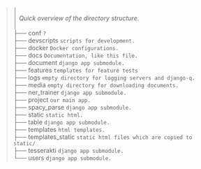>│  
│ *Quick overview of the directory structure.*  
│  
├── conf `?`  
├── devscripts `scripts for development.`  
├── docker `Docker configurations.`  
├── docs `Documentation, like this file.`  
├── document `django app submodule.`  
├── features `templates for feature tests`  
├── logs `empty directory for logging servers and django-q.`  
├── media `empty directory for downloading documents.`  
├── ner_trainer `django app submodule.`  
├── project `our main app.`  
├── spacy_parse `django app submodule.`  
├── static `static html.`  
├── table `django app submodule.`  
├── templates `html templates.`  
├── templates_static `static html files which are copied to static/`  
├── tesserakti `django app submodule.`  
└── users `django app submodule.`  
  
